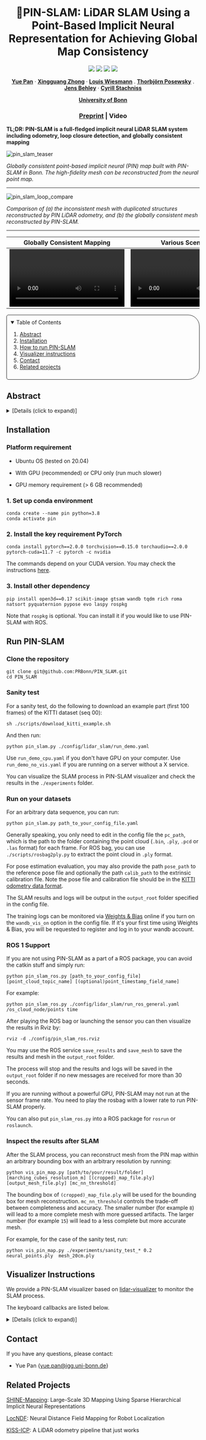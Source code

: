 <p align="center">

  <h1 align="center">📍PIN-SLAM: LiDAR SLAM Using a Point-Based Implicit Neural Representation for Achieving Global Map Consistency</h1>

  <p align="center">
    <a href="https://github.com/PRBonn/PIN_SLAM#run-pin-slam"><img src="https://img.shields.io/badge/python-3670A0?style=flat-square&logo=python&logoColor=ffdd54" /></a>
    <a href="https://github.com/PRBonn/PIN_SLAM#installation"><img src="https://img.shields.io/badge/Linux-FCC624?logo=linux&logoColor=black" /></a>
    <a href="https://arxiv.org/pdf/2401.09101v1.pdf"><img src="https://img.shields.io/badge/Paper-pdf-<COLOR>.svg?style=flat-square" /></a>
    <a href="https://lbesson.mit-license.org/"><img src="https://img.shields.io/badge/License-MIT-blue.svg?style=flat-square" /></a>
  </p>
  
  <p align="center">
    <a href="https://www.ipb.uni-bonn.de/people/yue-pan/index.html"><strong>Yue Pan</strong></a>
    ·
    <a href="https://www.ipb.uni-bonn.de/index.php/people/xingguang-zhong/index.html"><strong>Xingguang Zhong</strong></a>
    ·
    <a href="https://www.ipb.uni-bonn.de/index.php/people/louis-wiesmann/index.html"><strong>Louis Wiesmann</strong></a>
    .
    <a href=""><strong>Thorbjörn Posewsky</strong></a>
    .
    <a href="https://www.ipb.uni-bonn.de/index.php/people/jens-behley/index.html"><strong>Jens Behley</strong></a>
    ·
    <a href="https://www.ipb.uni-bonn.de/people/cyrill-stachniss/index.html"><strong>Cyrill Stachniss</strong></a>
  </p>
  <p align="center"><a href="https://www.ipb.uni-bonn.de/index.html"><strong>University of Bonn</strong></a>
  <h3 align="center"><a href="https://arxiv.org/pdf/2401.09101v1.pdf">Preprint</a> | Video</a></h3>
  <div align="center"></div>
</p>

**TL;DR: PIN-SLAM is a full-fledged implicit neural LiDAR SLAM system including odometry, loop closure detection, and globally consistent mapping**


![pin_slam_teaser](https://github.com/PRBonn/PIN_SLAM/assets/34207278/b5ab4c89-cdbe-464e-afbe-eb432b42fccc)

*Globally consistent point-based implicit neural (PIN) map built with PIN-SLAM in Bonn. The high-fidelity mesh can be reconstructed from the neural point map.*

----

![pin_slam_loop_compare](https://github.com/PRBonn/PIN_SLAM/assets/34207278/7dadd438-5a46-451a-9add-c9c08dcae277)

*Comparison of (a) the inconsistent mesh with duplicated structures reconstructed by PIN LiDAR odometry, and (b) the globally consistent mesh reconstructed by PIN-SLAM.*


----


| Globally Consistent Mapping | Various Scenarios | RGB-D SLAM Extension |
| :-: | :-: | :-: |
| <video src='https://github.com/PRBonn/PIN_SLAM/assets/34207278/b157f24c-0220-4ac4-8cf3-2247aeedfc2e'> | <video src='https://github.com/PRBonn/PIN_SLAM/assets/34207278/0906f7cd-aebe-4fb7-9ad4-514d089329bd'> | <video src='https://github.com/PRBonn/PIN_SLAM/assets/34207278/4519f4a8-3f62-42a1-897e-d9feb66bfcd0'> |


<!-- TABLE OF CONTENTS -->
<details open="open" style='padding: 10px; border-radius:5px 30px 30px 5px; border-style: solid; border-width: 1px;'>
  <summary>Table of Contents</summary>
  <ol>
    <li>
      <a href="#abstract">Abstract</a>
    </li>
    <li>
      <a href="#installation">Installation</a>
    </li>
    <li>
      <a href="#run-pin-slam">How to run PIN-SLAM</a>
    </li>
    <li>
      <a href="#visualizer-instructions">Visualizer instructions</a>
    </li>
    <li>
      <a href="#contact">Contact</a>
    </li>
    <li>
      <a href="#related-projects">Related projects</a>
    </li>
  </ol>
</details>


## Abstract

<details>
  <summary>[Details (click to expand)]</summary>
Accurate and robust localization and mapping are
essential components for most autonomous robots. In this paper,
we propose a SLAM system for building globally consistent maps,
called PIN-SLAM, that is based on an elastic and compact
point-based implicit neural map representation. Taking range
measurements as input, our approach alternates between incremental learning of the local implicit signed distance field
and the pose estimation given the current local map using a
correspondence-free, point-to-implicit model registration. Our
implicit map is based on sparse optimizable neural points,
which are inherently elastic and deformable with the global pose
adjustment when closing a loop. Loops are also detected using the
neural point features. Extensive experiments validate that PIN-SLAM is robust to various environments and versatile to different
range sensors such as LiDAR and RGB-D cameras. PIN-SLAM
achieves pose estimation accuracy better or on par with the state-of-the-art LiDAR odometry or SLAM systems and outperforms
the recent neural implicit SLAM approaches while maintaining
a more consistent, and highly compact implicit map that can be
reconstructed as accurate and complete meshes. Finally, thanks to
the voxel hashing for efficient neural points indexing and the fast
implicit map-based registration without closest point association,
PIN-SLAM can run at the sensor frame rate on a moderate GPU.
</details>



## Installation

### Platform requirement
* Ubuntu OS (tested on 20.04)

* With GPU (recommended) or CPU only (run much slower)

* GPU memory requirement (> 6 GB recommended)

### 1. Set up conda environment

```
conda create --name pin python=3.8
conda activate pin
```

### 2. Install the key requirement PyTorch

```
conda install pytorch==2.0.0 torchvision==0.15.0 torchaudio==2.0.0 pytorch-cuda=11.7 -c pytorch -c nvidia 
```

The commands depend on your CUDA version. You may check the instructions [here](https://pytorch.org/get-started/previous-versions/).

### 3. Install other dependency

```
pip install open3d==0.17 scikit-image gtsam wandb tqdm rich roma natsort pyquaternion pypose evo laspy rospkg 
```

Note that `rospkg` is optional. You can install it if you would like to use PIN-SLAM with ROS.


## Run PIN-SLAM

### Clone the repository

```
git clone git@github.com:PRBonn/PIN_SLAM.git
cd PIN_SLAM
```

### Sanity test

For a sanity test, do the following to download an example part (first 100 frames) of the KITTI dataset (seq 00):

```
sh ./scripts/download_kitti_example.sh
```

And then run:

```
python pin_slam.py ./config/lidar_slam/run_demo.yaml
```

Use `run_demo_cpu.yaml` if you don't have GPU on your computer. Use `run_demo_no_vis.yaml` if you are running on a server without a X service. 

You can visualize the SLAM process in PIN-SLAM visualizer and check the results in the `./experiments` folder.

### Run on your datasets

For an arbitrary data sequence, you can run:
```
python pin_slam.py path_to_your_config_file.yaml
```

Generally speaking, you only need to edit in the config file the 
`pc_path`, which is the path to the folder containing the point cloud (`.bin`, `.ply`, `.pcd` or `.las` format) for each frame. 
For ROS bag, you can use `./scripts/rosbag2ply.py` to extract the point cloud in `.ply` format.

For pose estimation evaluation, you may also provide the path `pose_path` to the reference pose file and optionally the path `calib_path` to the extrinsic calibration file. Note the pose file and calibration file should be in the [KITTI odometry data format](https://www.cvlibs.net/datasets/kitti/eval_odometry.php).

The SLAM results and logs will be output in the `output_root` folder specified in the config file.

The training logs can be monitored via [Weights & Bias](wandb.ai) online if you turn on the `wandb_vis_on` option in the config file. If it's your first time using Weights & Bias, you will be requested to register and log in to your wandb account.


### ROS 1 Support

If you are not using PIN-SLAM as a part of a ROS package, you can avoid the catkin stuff and simply run:

```
python pin_slam_ros.py [path_to_your_config_file] [point_cloud_topic_name] [(optional)point_timestamp_field_name]
```

For example:

```
python pin_slam_ros.py ./config/lidar_slam/run_ros_general.yaml /os_cloud_node/points time
```

After playing the ROS bag or launching the sensor you can then visualize the results in Rviz by:

```
rviz -d ./config/pin_slam_ros.rviz 
```

You may use the ROS service `save_results` and `save_mesh` to save the results and mesh in the `output_root` folder.

The process will stop and the results and logs will be saved in the `output_root` folder if no new messages are received for more than 30 seconds.

If you are running without a powerful GPU, PIN-SLAM may not run at the sensor frame rate. You need to play the rosbag with a lower rate to run PIN-SLAM properly.

You can also put `pin_slam_ros.py` into a ROS package for `rosrun` or `roslaunch`.




### Inspect the results after SLAM

After the SLAM process, you can reconstruct mesh from the PIN map within an arbitrary bounding box with an arbitrary resolution by running:

```
python vis_pin_map.py [path/to/your/result/folder] [marching_cubes_resolution_m] [(cropped)_map_file.ply]  [output_mesh_file.ply] [mc_nn_threshold]
```

The bounding box of `(cropped)_map_file.ply` will be used for the bounding box for mesh reconstruction. `mc_nn_threshold` controls the trade-off between completeness and accuracy. The smaller number (for example `8`) will lead to a more complete mesh with more guessed artifacts. The larger number (for example `15`) will lead to a less complete but more accurate mesh.

For example, for the case of the sanity test, run:

```
python vis_pin_map.py ./experiments/sanity_test_* 0.2 neural_points.ply  mesh_20cm.ply
```

## Visualizer Instructions

We provide a PIN-SLAM visualizer based on [lidar-visualizer](https://github.com/PRBonn/lidar-visualizer) to monitor the SLAM process.

The keyboard callbacks are listed below.

<details>
  <summary>[Details (click to expand)]</summary>

| Button |                                          Function                                          |
|:------:|:------------------------------------------------------------------------------------------:|
|  Space |                                        pause/resume                                        |
| ESC/Q  |                           exit                                                             |
|   G    |                     switch between the global/local map visualization                      |
|   E    |                     switch between the ego/map viewpoint                                   |
|   F    |                     toggle on/off the current point cloud  visualization                   |
|   M    |                         toggle on/off the mesh visualization                               |
|   A    |                 toggle on/off the current frame axis & sensor model visualization          |
|   P    |                 toggle on/off the neural points map visualization                          |
|   D    |               toggle on/off the training data pool visualization                           |
|   I    |               toggle on/off the SDF horizontal slice visualization                         |
|   T    |              toggle on/off PIN SLAM trajectory visualization                               |
|   Y    |              toggle on/off the ground truth trajectory visualization                       |
|   U    |              toggle on/off PIN odometry trajectory visualization                           |
|   R    |                           re-center the view point                                         |
|   Z    |              3D screenshot, save the currently visualized entities in the log folder       |
|   B    |                  toggle on/off back face rendering                                         |
|   W    |                  toggle on/off mesh wireframe                                              |
| Ctrl+9 |                                Set mesh color as normal direction                          |
|   5    |   switch between point cloud for mapping and for registration (with point-wise weight)     |
|   7    |                                      switch between black and white background             |
|   /    |   switch among different neural point color mode, 0: geometric feature, 1: color feature, 2: timestamp, 3: stability, 4: random             |
|  <     |  decrease mesh nearest neighbor threshold (more complete and more artifacts)               |
|  >     |  increase mesh nearest neighbor threshold (less complete but more accurate)                |
|  \[/\] |  decrease/increase mesh marching cubes voxel size                                          |
|  ↑/↓   |  move up/down the horizontal SDF slice                                                     |
|  +/-   |                  increase/decrease point size                                              |

</details>

## Contact
If you have any questions, please contact:

- Yue Pan {[yue.pan@igg.uni-bonn.de]()}


## Related Projects

[SHINE-Mapping](https://github.com/PRBonn/SHINE_mapping): Large-Scale 3D Mapping Using Sparse Hierarchical Implicit Neural Representations

[LocNDF](https://github.com/PRBonn/LocNDF): Neural Distance Field Mapping for Robot Localization

[KISS-ICP](https://github.com/PRBonn/kiss-icp): A LiDAR odometry pipeline that just works
